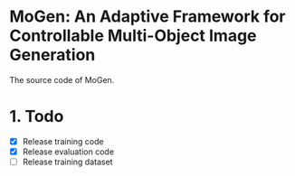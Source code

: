 # MoGen: An Adaptive Framework for Controllable Multi-Object Image Generation
The source code of MoGen.

# 1. Todo
- [x] Release training code
- [x] Release evaluation code
- [ ] Release training dataset
